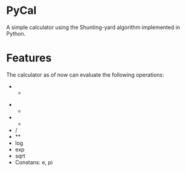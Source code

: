 # PyCal
A simple calculator using the Shunting-yard algorithm implemented in Python.


# Features
The calculator as of now can evaluate the following operations:
* +
+ - 
+ *
+ /
+ **
+ log
+ exp
+ sqrt
+ Constans: e, pi
